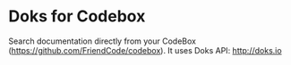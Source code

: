Doks for Codebox
========================

Search documentation directly from your CodeBox (https://github.com/FriendCode/codebox).
It uses Doks API: http://doks.io
